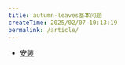 ```yaml
---
title: autumn-leaves基本问题
createTime: 2025/02/07 10:13:19
permalink: /article/
---
```


- [安装](./Installation.md)

